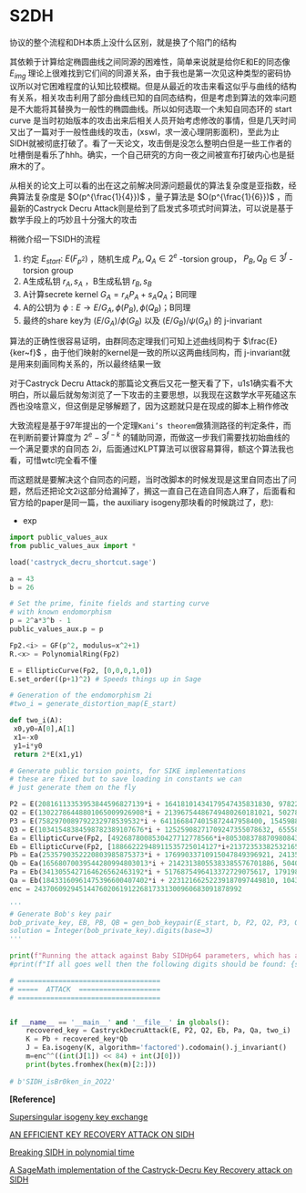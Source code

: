 # S2DH

协议的整个流程和DH本质上没什么区别，就是换了个陷门的结构

其依赖于计算给定椭圆曲线之间同源的困难性，简单来说就是给你E和E的同态像 $E_{img}$ 理论上很难找到它们间的同源关系，由于我也是第一次见这种类型的密码协议所以对它困难程度的认知比较模糊。但是从最近的攻击来看这似乎与曲线的结构有关系，相关攻击利用了部分曲线已知的自同态结构，但是考虑到算法的效率问题是不大能将其替换为一般性的椭圆曲线。所以如何选取一个未知自同态环的 start curve 是当时初始版本的攻击出来后相关人员开始考虑修改的事情，但是几天时间又出了一篇对于一般性曲线的攻击，(xswl，求一波心理阴影面积)，至此为止 SIDH就被彻底打破了。看了一天论文，攻击倒是没怎么整明白但是一些工作者的吐槽倒是看乐了hhh。确实，一个自己研究的方向一夜之间被宣布打破内心也是挺麻木的了。

从相关的论文上可以看的出在这之前解决同源问题最优的算法复杂度是亚指数，经典算法复杂度是 $O(p^{\frac{1}{4}})$ ，量子算法是 $O(p^{\frac{1}{6}})$ ，而最新的Castryck Decru Attack则是给到了启发式多项式时间算法，可以说是基于数学手段上的巧妙且十分强大的攻击

稍微介绍一下SIDH的流程

1. 约定 $E_{start}:~E(F_{p^2})$ ，随机生成 $P_A,Q_A∈2^e$ -torsion group， $P_B,Q_B∈3^f$ -torsion group
2. A生成私钥 $r_A,s_A$ ，B生成私钥 $r_B,s_B$
3. A计算secrete kernel $G_A=r_AP_A+s_AQ_A$；B同理
4. A的公钥为 $\phi:E→E/G_A,\phi(P_B),\phi(Q_B)$；B同理
5. 最终的share key为 $(E/G_A)/\phi(G_B)$ 以及 $(E/G_B)/\psi(G_A)$ 的 j-invariant

算法的正确性很容易证明，由群同态定理我们可知上述曲线同构于 $\frac{E}{ker~f}$ ，由于他们映射的kernel是一致的所以这两曲线同构，而 j-invariant就是用来刻画同构关系的，所以最终结果一致

对于Castryck Decru Attack的那篇论文赛后又花一整天看了下，u1s1确实看不大明白，所以最后就匆匆浏览了一下攻击的主要思想，以我现在这数学水平死磕这东西也没啥意义，但这倒是足够解题了，因为这题就只是在现成的脚本上稍作修改

大致流程是基于97年提出的一个定理`Kani’s theorem`做猜测路径的判定条件，而在判断前要计算度为 $2^e-3^{f-k}$ 的辅助同源，而做这一步我们需要找初始曲线的一个满足要求的自同态 $2i$，后面通过KLPT算法可以很容易算得，额这个算法我也看，可惜wtcl完全看不懂

而这题就是要解决这个自同态的问题，当时改脚本的时候发现是这里自同态出了问题，然后还把论文2i这部分给漏掉了，搁这一直自己在造自同态人麻了，后面看和官方给的paper是同一篇，the auxiliary isogeny那块看的时候跳过了，悲):

- exp

```python
import public_values_aux
from public_values_aux import *

load('castryck_decru_shortcut.sage')

a = 43
b = 26

# Set the prime, finite fields and starting curve
# with known endomorphism
p = 2^a*3^b - 1
public_values_aux.p = p

Fp2.<i> = GF(p^2, modulus=x^2+1)
R.<x> = PolynomialRing(Fp2)

E = EllipticCurve(Fp2, [0,0,0,1,0])
E.set_order((p+1)^2) # Speeds things up in Sage

# Generation of the endomorphism 2i
#two_i = generate_distortion_map(E_start)

def two_i(A):
 x0,y0=A[0],A[1]
 x1=-x0
 y1=i*y0
 return 2*E(x1,y1)

# Generate public torsion points, for SIKE implementations
# these are fixed but to save loading in constants we can
# just generate them on the fly

P2 = E(20816113353953844596827139*i + 16418101434179547435831830, 9782287231195084940947894*i + 8305288838066432045414923)
Q2 = E(13022786448801065009926908*i + 21396754486749480260181021, 5027869541156315740937282*i + 8428382255806278677381816)
P3 = E(7582970089792232978539532*i + 6411668474015872447958400, 15459880436272725660545115*i + 7977012527121440514383975)
Q3 = E(10341548384598782389107676*i + 12525908271709247355078632, 6555843755802979256565190*i + 11595932163398809254591141)
Ea = EllipticCurve(Fp2, [4926878008530427712778566*i+8053083788709808436490360, 18771446501040649196825847*i+16306438728950797793375410])
Eb = EllipticCurve(Fp2, [18866222948911535725014127*i+21372353382532165741892023, 14780329017962693588095579*i+4731720677310255642021851])
Pb = Ea(2535790352220803985875373*i + 17699033710915047849396921, 2413558249712558899689063*i + 5157954648088691506046995)
Qb = Ea(16568070039544280994803013*i + 21423138055383385576701886, 5040448698696125071219900*i + 6672798507142407841550817)
Pa = Eb(3413055427164626562463192*i + 5176875496413372729075617, 17919859745180152815219510*i + 18120119720358642060676362)
Qa = Eb(18433160961475396600407402*i + 22312166252239187097449810, 10433258275941991434154560*i + 9029292514862239326241711)
enc = 243706092945144760206191226817331300960683091878992

'''
# Generate Bob's key pair
bob_private_key, EB, PB, QB = gen_bob_keypair(E_start, b, P2, Q2, P3, Q3)
solution = Integer(bob_private_key).digits(base=3)
'''

print(f"Running the attack against Baby SIDHp64 parameters, which has a prime: 2^{a}*3^{b} - 1")
#print(f"If all goes well then the following digits should be found: {solution}")

# ===================================
# =====  ATTACK  ====================
# ===================================


if __name__ == '__main__' and '__file__' in globals():
    recovered_key = CastryckDecruAttack(E, P2, Q2, Eb, Pa, Qa, two_i)
    K = Pb + recovered_key*Qb
    J = Ea.isogeny(K, algorithm='factored').codomain().j_invariant()
    m=enc^^((int(J[1]) << 84) + int(J[0]))
    print(bytes.fromhex(hex(m)[2:]))
    
# b'SIDH_isBr0ken_in_2O22'
```

**[Reference]**

[Supersingular isogeny key exchange](https://en.wikipedia.org/wiki/Supersingular_isogeny_key_exchange)

[AN EFFICIENT KEY RECOVERY ATTACK ON SIDH](https://eprint.iacr.org/2022/975.pdf)

[Breaking SIDH in polynomial time](https://eprint.iacr.org/2022/1038)

[A SageMath implementation of the Castryck-Decru Key Recovery attack on SIDH](https://github.com/jack4818/Castryck-Decru-SageMath)